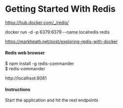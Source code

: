 # Getting Started With Redis

https://hub.docker.com/_/redis/  

docker run -d -p 6379:6379 --name localredis redis

https://markheath.net/post/exploring-redis-with-docker

#### Redis web browser
$ npm install -g redis-commander  
$ redis-commander

http://localhsot:8081

#### Instructions

Start the application and hit the rest endpoints